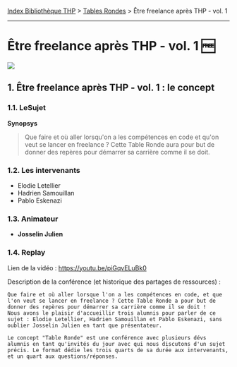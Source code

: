 [Index Bibliothèque THP](https://github.com/TheHackingProject/bibliotheque-THP/wiki) > [Tables Rondes](https://github.com/TheHackingProject/bibliotheque-THP/wiki/tables_rondes.md) > Être freelance après THP - vol. 1

___

# Être freelance après THP - vol. 1 🆓

![](https://picsum.photos/1024/400)


## 1. Être freelance après THP - vol. 1 : le concept

### 1.1. LeSujet

**Synopsys**
>Que faire et où aller lorsqu'on a les compétences en code et qu'on veut se lancer en freelance ? Cette Table Ronde aura pour but de donner des repères pour démarrer sa carrière comme il se doit.

### 1.2. Les intervenants

- Elodie Letellier
- Hadrien Samouillan
- Pablo Eskenazi

### 1.3. Animateur

- **Josselin Julien**

### 1.4. Replay

Lien de la vidéo : https://youtu.be/piGqvELuBk0

Description de la conférence (et historique des partages de ressources) :

```
Que faire et où aller lorsque l'on a les compétences en code, et que l'on veut se lancer en freelance ? Cette Table Ronde a pour but de donner des repères pour démarrer sa carrière comme il se doit !
Nous avons le plaisir d'accueillir trois alumnis pour parler de ce sujet : Elodie Letellier, Hadrien Samouillan et Pablo Eskenazi, sans oublier Josselin Julien en tant que présentateur.

Le concept "Table Ronde" est une conférence avec plusieurs dévs alumnis en tant qu'invités du jour avec qui nous discutons d'un sujet précis. Le format dédie les trois quarts de sa durée aux intervenants, et un quart aux questions/réponses. 
```